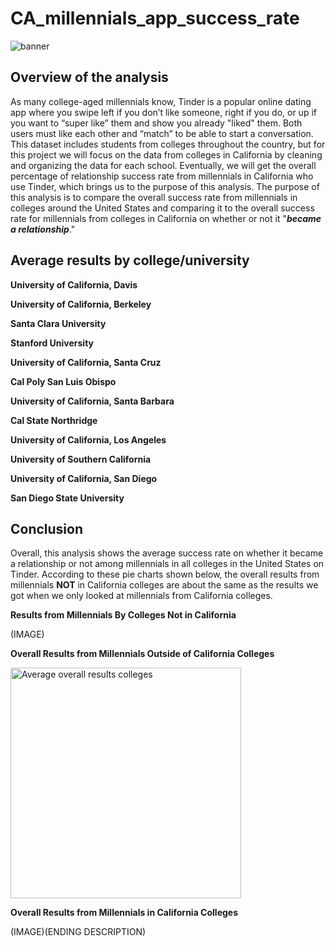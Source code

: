 # CA_millennials_app_success_rate
![banner](https://user-images.githubusercontent.com/79742633/135597977-0f9b6407-e3f6-43b0-bfc2-da465edd6351.jpg)
## Overview of the analysis

As many college-aged millennials know, Tinder is a popular online dating app where you swipe left if you don’t like someone, right if you do, or up if you
want to “super like” them and show you already "liked" them. Both users must like each other and “match” to be able to start a conversation. This dataset
includes students from colleges throughout the country, but for this project we will focus on the data from colleges in California by cleaning and organizing
the data for each school. Eventually, we will get the overall percentage of relationship success rate from millennials in California who use Tinder, which
brings us to the purpose of this analysis. The purpose of this analysis is to compare the overall success rate from millennials in colleges around the United States and comparing it to the overall success rate for millennials from colleges in California on whether or not it "_**became a relationship**_."

## Average results by college/university
**University of California, Davis**

**University of California, Berkeley**

**Santa Clara University**

**Stanford University**

**University of California, Santa Cruz**

**Cal Poly San Luis Obispo**

**University of California, Santa Barbara**

**Cal State Northridge**

**University of California, Los Angeles**

**University of Southern California**

**University of California, San Diego**

**San Diego State University**

## Conclusion
Overall, this analysis shows the average success rate on whether it became a relationship or not among millennials in all colleges in the United States on
Tinder. According to these pie charts shown below, the overall results from millennials **NOT** in California colleges are about the same as the results we
got when we only looked at millennials from California colleges.

**Results from Millennials By Colleges Not in California**

(IMAGE)

**Overall Results from Millennials Outside of California Colleges**

<img width="369" alt="Average overall results colleges" src="https://user-images.githubusercontent.com/79742633/137049777-cd4c8015-1f45-4704-88c0-585bb8f8164d.png">

**Overall Results from Millennials in California Colleges**

(IMAGE)(ENDING DESCRIPTION)
